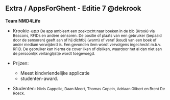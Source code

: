 Extra **/ AppsForGhent - Editie 7 @dekrook</small>**
----------------------------------------------------

**Team NMD4Life**

- Krookie-app
  <small>De app ambieert een zoektocht naar boeken in de bib (Krook) via Beacons, RFIDs en andere sensoren. De positie of plaats van een gebruiker (bepaald door de sensoren) geeft aan of hij dichtbij (warm) of veraf (koud) van een boek of ander medium verwijderd is. Een gevonden item wordt vervolgens ingecheckt m.b.v. RFID. De gebruiker kan hierna de cover liken of disliken, waardoor het al dan niet aan de persoonlijk verlanglijstje wordt toegevoegd.</small>

- Prijzen:
  - Meest kindvriendelijke applicatie
  - studenten-award. 

- Studenten:
  <small>Niels Cappelle, Daan Meert, Thomas Copein, Adriaan Gilbert en Brent De Roeck.</small>